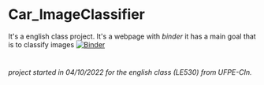 # Car_ImageClassifier
It's a english class project. It's a webpage with *binder* it has a main goal that is to classify images
[![Binder](https://mybinder.org/badge_logo.svg)](https://mybinder.org/v2/gh/tvas20/English_ImageClassifier/main?labpath=Cars_classifier.ipynb)
#
###### *project started in 04/10/2022 for the english class (LE530) from UFPE-CIn.* 
